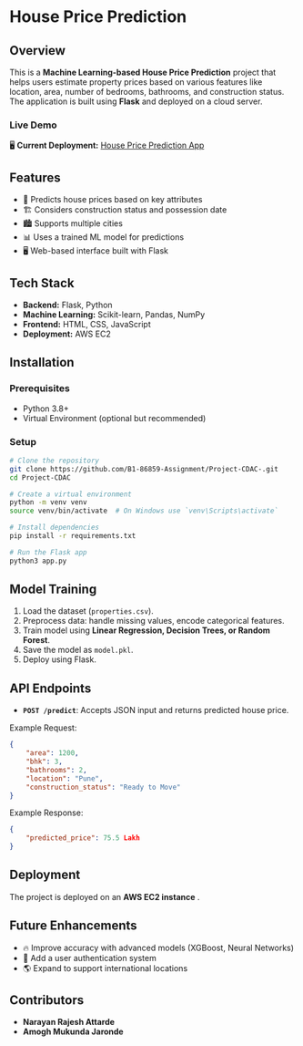 # House Price Prediction


## Overview
This is a **Machine Learning-based House Price Prediction** project that helps users estimate property prices based on various features like location, area, number of bedrooms, bathrooms, and construction status. The application is built using **Flask** and deployed on a cloud server.

### Live Demo
🖥️ **Current Deployment:** [House Price Prediction App](http://13.60.187.226:8080/)

## Features
- 📍 Predicts house prices based on key attributes
- 🏗️ Considers construction status and possession date
- 🏙️ Supports multiple cities
- 📊 Uses a trained ML model for predictions
- 🖥️ Web-based interface built with Flask

## Tech Stack
- **Backend:** Flask, Python
- **Machine Learning:** Scikit-learn, Pandas, NumPy
- **Frontend:** HTML, CSS, JavaScript
- **Deployment:** AWS EC2

## Installation
### Prerequisites
- Python 3.8+
- Virtual Environment (optional but recommended)

### Setup
```bash
# Clone the repository
git clone https://github.com/B1-86859-Assignment/Project-CDAC-.git
cd Project-CDAC

# Create a virtual environment
python -m venv venv
source venv/bin/activate  # On Windows use `venv\Scripts\activate`

# Install dependencies
pip install -r requirements.txt

# Run the Flask app
python3 app.py
```

## Model Training
1. Load the dataset (`properties.csv`).
2. Preprocess data: handle missing values, encode categorical features.
3. Train model using **Linear Regression, Decision Trees, or Random Forest**.
4. Save the model as `model.pkl`.
5. Deploy using Flask.

## API Endpoints
- **`POST /predict`**: Accepts JSON input and returns predicted house price.

Example Request:
```json
{
    "area": 1200,
    "bhk": 3,
    "bathrooms": 2,
    "location": "Pune",
    "construction_status": "Ready to Move"
}
```

Example Response:
```json
{
    "predicted_price": 75.5 Lakh
}
```

## Deployment
The project is deployed on an **AWS EC2 instance** .

## Future Enhancements
- 🔥 Improve accuracy with advanced models (XGBoost, Neural Networks)
- 📌 Add a user authentication system
- 🌎 Expand to support international locations

## Contributors
- **Narayan Rajesh Attarde**
- **Amogh Mukunda Jaronde**


